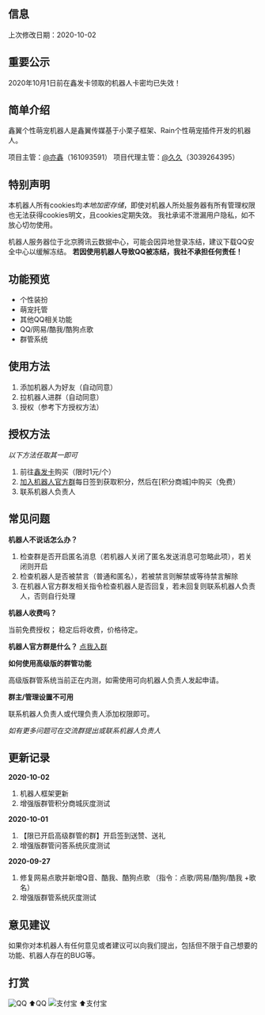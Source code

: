 ## 信息
上次修改日期：2020-10-02

## 重要公示
2020年10月1日前在鑫发卡领取的机器人卡密均已失效！

## 简单介绍
鑫翼个性萌宠机器人是鑫翼传媒基于小栗子框架、Rain个性萌宠插件开发的机器人。

项目主管：[@亦鑫][1]（161093591）
项目代理主管：[@久久][2]（3039264395）
## 特别声明
本机器人所有cookies均*本地加密存储*，即使对机器人所处服务器有所有管理权限也无法获得cookies明文，且cookies定期失效。
我社承诺不泄漏用户隐私，如不放心切勿使用。

机器人服务器位于北京腾讯云数据中心，可能会因异地登录冻结，建议下载QQ安全中心以缓解冻结。
**若因使用机器人导致QQ被冻结，我社不承担任何责任！**

## 功能预览
 - 个性装扮
 - 萌宠托管
 - 其他QQ相关功能
 - QQ/网易/酷我/酷狗点歌
 - 群管系统

## 使用方法

 1. 添加机器人为好友（自动同意）
 2. 拉机器人进群（自动同意）
 3. 授权（参考下方授权方法）

## 授权方法
*以下方法任取其一即可*
 1. 前往[鑫发卡](http://xin-fk.chenxiweb1.cn/?cid=1&tid=1)购买（限时1元/个）
 2. [加入机器人官方群][4]每日签到获取积分，然后在[积分商城]中购买（免费）
 3. 联系机器人负责人



## 常见问题
**机器人不说话怎么办？**

 1. 检查群是否开启匿名消息（若机器人关闭了匿名发送消息可忽略此项），若关闭则开启
 2. 检查机器人是否被禁言（普通和匿名），若被禁言则解禁或等待禁言解除
 3. 在机器人官方群发相关指令检查机器人是否回复，若未回复则联系机器人负责人，否则自行处理

**机器人收费吗？**

当前免费授权；
稳定后将收费，价格待定。

**机器人官方群是什么？**
[点我入群][4]

**如何使用高级版的群管功能**

高级版群管系统当前正在内测，如需使用可向机器人负责人发起申请。

**群主/管理设置不可用**

联系机器人负责人或代理负责人添加权限即可。


*如有更多问题可在交流群提出或联系机器人负责人*

## 更新记录
**2020-10-02**
 1. 机器人框架更新
 2. 增强版群管积分商城灰度测试

**2020-10-01**
 1. 【限已开启高级群管的群】开启签到送赞、送礼
 2. 增强版群管问答系统灰度测试

**2020-09-27**

 1. 修复网易点歌并新增Q音、酷我、酷狗点歌
（指令：点歌/网易/酷狗/酷我 +歌名）
 2. 增强版群管系统灰度测试


## 意见建议
如果你对本机器人有任何意见或者建议可以向我们提出，包括但不限于自己想要的功能、机器人存在的BUG等。

## 打赏
![QQ](http://p.ananas.chaoxing.com/star3/origin/9a9547f242b42e49a396f0dffa69ecda)
⬆️QQ
![支付宝](https://cdn.jsdelivr.net/gh/XinYi-Media/YiPic/2020/10/01/5f754a2f780db.jpeg)
⬆️支付宝

  [1]: http://we-mz.chenxiweb1.cn/index.php?mod=wall&do=add&qq=161093591
  [2]: http://we-mz.chenxiweb1.cn/index.php?mod=wall&do=add&qq=3039264395
  [3]: http://xin-fk.chenxiweb1.cn/?cid=1&tid=1
  [4]: https://jq.qq.com/?_wv=1027&k=pCxZXIkF

